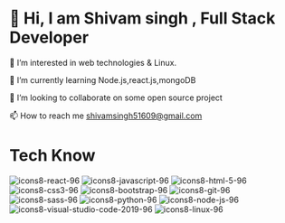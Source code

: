 <h1> 👋 Hi, I am Shivam singh , Full Stack Developer  </h1>
  
  
  
 
  
  👀 I’m interested in web technologies & Linux.
  
  🌱 I’m currently learning Node.js,react.js,mongoDB
  
  💞️ I’m looking to collaborate on some open source project
  
  📫 How to reach me shivamsingh51609@gmail.com

<!---
shivam550/shivam550 is a ✨ special ✨ repository because its `README.md` (this file) appears on your GitHub profile.
You can click the Preview link to take a look at your changes.
--->
<h1>Tech Know</h1>



![icons8-react-96](https://user-images.githubusercontent.com/82259778/200063935-c5178ac6-d82e-47f4-b9cc-55966555868f.png)
![icons8-javascript-96](https://user-images.githubusercontent.com/82259778/200064034-741439f0-2ec6-4a2c-9dd9-a59220006cf3.png)
![icons8-html-5-96](https://user-images.githubusercontent.com/82259778/200064068-1f60d885-ccc6-4b5b-a1b6-8d3fdd150624.png)
![icons8-css3-96](https://user-images.githubusercontent.com/82259778/200064107-4a280f19-cb51-41cb-9ef3-54351fd500f3.png)
![icons8-bootstrap-96](https://user-images.githubusercontent.com/82259778/200064139-67b5cc33-ccfc-429b-9d7e-3ab9e7ab0c35.png)
![icons8-git-96](https://user-images.githubusercontent.com/82259778/200064867-a45ecd30-4e40-435f-b0c0-63332cc84784.png)
![icons8-sass-96](https://user-images.githubusercontent.com/82259778/200065013-c0001856-4b91-4b7d-a67a-252b911deb58.png)
![icons8-python-96](https://user-images.githubusercontent.com/82259778/200065049-27f70aed-5eac-4883-8cd2-28c478b694bf.png)
![icons8-node-js-96](https://user-images.githubusercontent.com/82259778/200065141-ad00c990-ee57-4c0f-8156-a0d3e9f5c949.png)
![icons8-visual-studio-code-2019-96](https://user-images.githubusercontent.com/82259778/200065161-d8f98d56-8917-4dfa-9b99-739854564bb4.png)
![icons8-linux-96](https://user-images.githubusercontent.com/82259778/200115043-c4173fb2-384b-499b-9de2-3ebc5e73c3f9.png)








